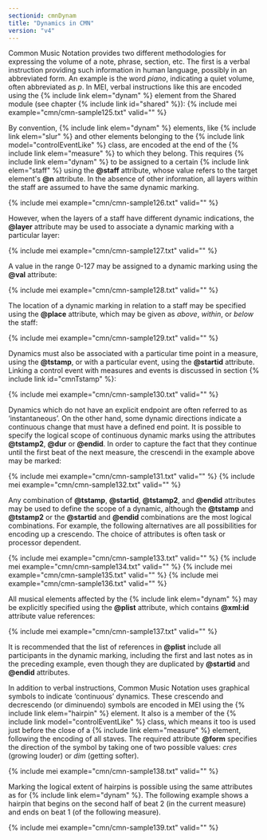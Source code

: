 ```yaml
---
sectionid: cmnDynam
title: "Dynamics in CMN"
version: "v4"
---
```


Common Music Notation provides two different methodologies for expressing the volume of a note, phrase, section, etc. The first is a verbal instruction providing such information in human language, possibly in an abbreviated form. An example is the word *piano*, indicating a quiet volume, often abbreviated as *p*. In MEI, verbal instructions like this are encoded using the {% include link elem="dynam" %} element from the Shared module (see chapter {% include link id="shared" %}):
{% include mei example="cmn/cmn-sample125.txt" valid="" %}

By convention, {% include link elem="dynam" %} elements, like {% include link elem="slur" %} and other elements belonging to the {% include link model="controlEventLike" %} class, are encoded at the end of the {% include link elem="measure" %} to which they belong. This requires {% include link elem="dynam" %} to be assigned to a certain {% include link elem="staff" %} using the **@staff** attribute, whose value refers to the target element's **@n** attribute. In the absence of other information, all layers within the staff are assumed to have the same dynamic marking.

{% include mei example="cmn/cmn-sample126.txt" valid="" %}

However, when the layers of a staff have different dynamic indications, the **@layer** attribute may be used to associate a dynamic marking with a particular layer:

{% include mei example="cmn/cmn-sample127.txt" valid="" %}

A value in the range 0-127 may be assigned to a dynamic marking using the **@val** attribute:

{% include mei example="cmn/cmn-sample128.txt" valid="" %}

The location of a dynamic marking in relation to a staff may be specified using the **@place** attribute, which may be given as *above*, *within*, or *below* the staff:

{% include mei example="cmn/cmn-sample129.txt" valid="" %}

Dynamics must also be associated with a particular time point in a measure, using the **@tstamp**, or with a particular event, using the **@startid** attribute. Linking a control event with measures and events is discussed in section {% include link id="cmnTstamp" %}:

{% include mei example="cmn/cmn-sample130.txt" valid="" %}

Dynamics which do not have an explicit endpoint are often referred to as ‘instantaneous’. On the other hand, some dynamic directions indicate a continuous change that must have a defined end point. It is possible to specify the logical scope of continuous dynamic marks using the attributes **@tstamp2**, **@dur** or **@endid**. In order to capture the fact that they continue until the first beat of the next measure, the crescendi in the example above may be marked:

{% include mei example="cmn/cmn-sample131.txt" valid="" %}
{% include mei example="cmn/cmn-sample132.txt" valid="" %}

Any combination of **@tstamp**, **@startid**, **@tstamp2**, and **@endid** attributes may be used to define the scope of a dynamic, although the **@tstamp** and **@tstamp2** or the **@startid** and **@endid** combinations are the most logical combinations. For example, the following alternatives are all possibilities for encoding up a crescendo. The choice of attributes is often task or processor dependent.

{% include mei example="cmn/cmn-sample133.txt" valid="" %}
{% include mei example="cmn/cmn-sample134.txt" valid="" %}
{% include mei example="cmn/cmn-sample135.txt" valid="" %}
{% include mei example="cmn/cmn-sample136.txt" valid="" %}

All musical elements affected by the {% include link elem="dynam" %} may be explicitly specified using the **@plist** attribute, which contains **@xml:id** attribute value references:

{% include mei example="cmn/cmn-sample137.txt" valid="" %}

It is recommended that the list of references in **@plist** include all participants in the dynamic marking, including the first and last notes as in the preceding example, even though they are duplicated by **@startid** and **@endid** attributes.

In addition to verbal instructions, Common Music Notation uses graphical symbols to indicate ‘continuous’ dynamics. These crescendo and decrescendo (or diminuendo) symbols are encoded in MEI using the {% include link elem="hairpin" %} element. It also is a member of the {% include link model="controlEventLike" %} class, which means it too is used just before the close of a {% include link elem="measure" %} element, following the encoding of all staves. The required attribute **@form** specifies the direction of the symbol by taking one of two possible values: *cres* (growing louder) or *dim* (getting softer).

{% include mei example="cmn/cmn-sample138.txt" valid="" %}

Marking the logical extent of hairpins is possible using the same attributes as for {% include link elem="dynam" %}. The following example shows a hairpin that begins on the second half of beat 2 (in the current measure) and ends on beat 1 (of the following measure).

{% include mei example="cmn/cmn-sample139.txt" valid="" %}
